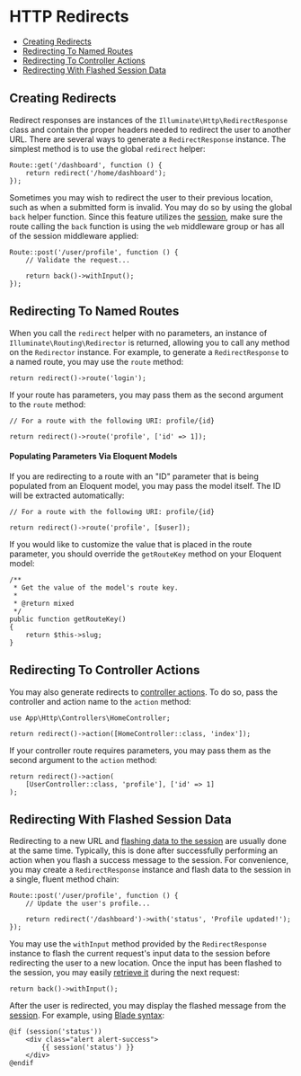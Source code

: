 # HTTP Redirects

- [Creating Redirects](#creating-redirects)
- [Redirecting To Named Routes](#redirecting-named-routes)
- [Redirecting To Controller Actions](#redirecting-controller-actions)
- [Redirecting With Flashed Session Data](#redirecting-with-flashed-session-data)

<a name="creating-redirects"></a>
## Creating Redirects

Redirect responses are instances of the `Illuminate\Http\RedirectResponse` class and contain the proper headers needed to redirect the user to another URL. There are several ways to generate a `RedirectResponse` instance. The simplest method is to use the global `redirect` helper:

    Route::get('/dashboard', function () {
        return redirect('/home/dashboard');
    });

Sometimes you may wish to redirect the user to their previous location, such as when a submitted form is invalid. You may do so by using the global `back` helper function. Since this feature utilizes the [session](/docs/{{version}}/session), make sure the route calling the `back` function is using the `web` middleware group or has all of the session middleware applied:

    Route::post('/user/profile', function () {
        // Validate the request...

        return back()->withInput();
    });

<a name="redirecting-named-routes"></a>
## Redirecting To Named Routes

When you call the `redirect` helper with no parameters, an instance of `Illuminate\Routing\Redirector` is returned, allowing you to call any method on the `Redirector` instance. For example, to generate a `RedirectResponse` to a named route, you may use the `route` method:

    return redirect()->route('login');

If your route has parameters, you may pass them as the second argument to the `route` method:

    // For a route with the following URI: profile/{id}

    return redirect()->route('profile', ['id' => 1]);

<a name="populating-parameters-via-eloquent-models"></a>
#### Populating Parameters Via Eloquent Models

If you are redirecting to a route with an "ID" parameter that is being populated from an Eloquent model, you may pass the model itself. The ID will be extracted automatically:

    // For a route with the following URI: profile/{id}

    return redirect()->route('profile', [$user]);

If you would like to customize the value that is placed in the route parameter, you should override the `getRouteKey` method on your Eloquent model:

    /**
     * Get the value of the model's route key.
     *
     * @return mixed
     */
    public function getRouteKey()
    {
        return $this->slug;
    }

<a name="redirecting-controller-actions"></a>
## Redirecting To Controller Actions

You may also generate redirects to [controller actions](/docs/{{version}}/controllers). To do so, pass the controller and action name to the `action` method:

    use App\Http\Controllers\HomeController;

    return redirect()->action([HomeController::class, 'index']);

If your controller route requires parameters, you may pass them as the second argument to the `action` method:

    return redirect()->action(
        [UserController::class, 'profile'], ['id' => 1]
    );

<a name="redirecting-with-flashed-session-data"></a>
## Redirecting With Flashed Session Data

Redirecting to a new URL and [flashing data to the session](/docs/{{version}}/session#flash-data) are usually done at the same time. Typically, this is done after successfully performing an action when you flash a success message to the session. For convenience, you may create a `RedirectResponse` instance and flash data to the session in a single, fluent method chain:

    Route::post('/user/profile', function () {
        // Update the user's profile...

        return redirect('/dashboard')->with('status', 'Profile updated!');
    });

You may use the `withInput` method provided by the `RedirectResponse` instance to flash the current request's input data to the session before redirecting the user to a new location. Once the input has been flashed to the session, you may easily [retrieve it](/docs/{{version}}/requests#retrieving-old-input) during the next request:

    return back()->withInput();

After the user is redirected, you may display the flashed message from the [session](/docs/{{version}}/session). For example, using [Blade syntax](/docs/{{version}}/blade):

    @if (session('status'))
        <div class="alert alert-success">
            {{ session('status') }}
        </div>
    @endif
